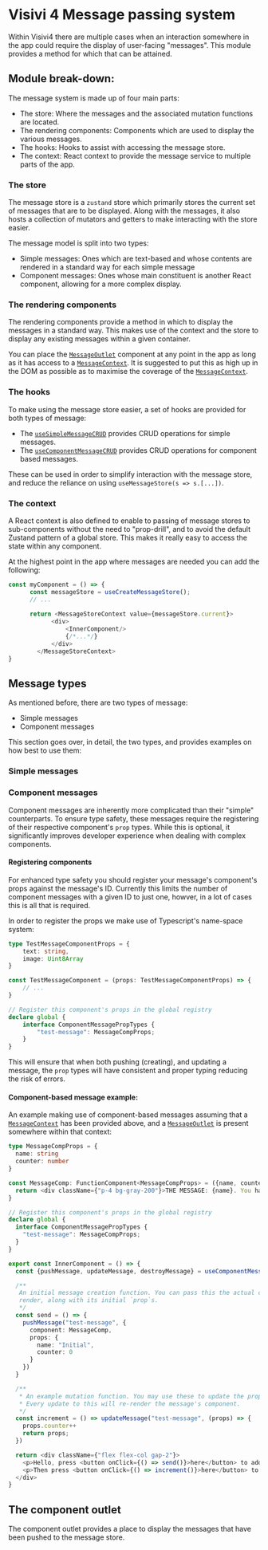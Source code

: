 # Visivi 4 Message passing system

Within Visivi4 there are multiple cases when an interaction somewhere in the app could require the display
of user-facing "messages". This module provides a method for which that can be attained.

## Module break-down:

The message system is made up of four main parts:

- The store: Where the messages and the associated mutation functions are located.
- The rendering components: Components which are used to display the various messages.
- The hooks: Hooks to assist with accessing the message store.
- The context: React context to provide the message service to multiple parts of the app.

### The store

The message store is a `zustand` store which primarily stores the current set of messages that are to be
displayed.
Along with the messages, it also hosts a collection of mutators and getters to make interacting with the
store easier.

The message model is split into two types:

- Simple messages: Ones which are text-based and whose contents are rendered in a standard way for each simple message
- Component messages: Ones whose main constituent is another React component, allowing for a more complex display.

### The rendering components

The rendering components provide a method in which to display the messages in a standard way.
This makes use of the context and the store to display any existing messages within a given container.

You can place the [`MessageOutlet`](src/components/MessageOutlet.tsx) component at any point in the app as long
as it has access to a [`MessageContext`](src/store/MessageStoreContext.ts).
It is suggested to put this as high up in the DOM as possible as to maximise the coverage of the
[`MessageContext`](src/store/MessageStoreContext.ts).

### The hooks

To make using the message store easier, a set of hooks are provided for both types of message:

- The [`useSimpleMessageCRUD`](src/hooks/use-simple-message-crud.ts) provides CRUD operations for simple messages.
- The [`useComponentMessageCRUD`](src/hooks/use-component-message-crud.ts) provides CRUD operations for component based
  messages.

These can be used in order to simplify interaction with the message store, and reduce the reliance on using
`useMessageStore(s => s.[...])`.

### The context

A React context is also defined to enable to passing of message stores to sub-components without the need to
"prop-drill", and to avoid the default Zustand pattern of a global store.
This makes it really easy to access the state within any component.

At the highest point in the app where messages are needed you can add the following:

```typescript jsx
const myComponent = () => {
      const messageStore = useCreateMessageStore();
      // ...
      
      return <MessageStoreContext value={messageStore.current}>
            <div>
                <InnerComponent/>
                {/*...*/}
            </div>
        </MessageStoreContext>
}
```

## Message types

As mentioned before, there are two types of message:
 - Simple messages
 - Component messages

This section goes over, in detail, the two types, and provides examples on how best to use them:

### Simple messages

[//]: # (TODO)

### Component messages

Component messages are inherently more complicated than their "simple" counterparts.
To ensure type safety, these messages require the registering of their respective component's `prop` types.
While this is optional, it significantly improves developer experience when dealing with complex components.

#### Registering components

For enhanced type safety you should register your message's component's props against the message's ID.
Currently this limits the number of component messages with a given ID to just one, howver, in a lot of cases this
is all that is required.

In order to register the props we make use of Typescript's name-space system:
```typescript
type TestMessageComponentProps = {
    text: string,
    image: Uint8Array
}

const TestMessageComponent = (props: TestMessageComponentProps) => {
    // ...
}

// Register this component's props in the global registry
declare global {
    interface ComponentMessagePropTypes {
        "test-message": MessageCompProps;
    }
}
```

This will ensure that when both pushing (creating), and updating a message, the `prop` types will have consistent
and proper typing reducing the risk of errors.

#### Component-based message example:

An example making use of component-based messages assuming that a [`MessageContext`](src/store/MessageStoreContext.ts)
has been provided above, and a [`MessageOutlet`](src/components/MessageOutlet.tsx) is present somewhere within that context:
```typescript jsx
type MessageCompProps = {
  name: string
  counter: number
}

const MessageComp: FunctionComponent<MessageCompProps> = ({name, counter}: MessageCompProps) => {
  return <div className={"p-4 bg-gray-200"}>THE MESSAGE: {name}. You have {counter} apples.</div>
}

// Register this component's props in the global registry
declare global {
  interface ComponentMessagePropTypes {
    "test-message": MessageCompProps;
  }
}

export const InnerComponent = () => {
  const {pushMessage, updateMessage, destroyMessage} = useComponentMessageCRUD()

  /**
   An initial message creation function. You can pass this the actual component to
   render, along with its initial `prop`s.
   */
  const send = () => {
    pushMessage("test-message", {
      component: MessageComp,
      props: {
        name: "Initial",
        counter: 0
      }
    })
  }

  /**
   * An example mutation function. You may use these to update the props of the component.
   * Every update to this will re-render the message's component.
   */
  const increment = () => updateMessage("test-message", (props) => {
    props.counter++
    return props;
  })

  return <div className={"flex flex-col gap-2"}>
    <p>Hello, press <button onClick={() => send()}>here</button> to add message.</p>
    <p>Then press <button onClick={() => increment()}>here</button> to add some apples the message</p>
  </div>
}
```

## The component outlet

The component outlet provides a place to display the messages that have been pushed to the message store.